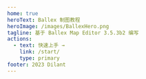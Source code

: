 ```yaml
---
home: true
heroText: Ballex 制图教程
heroImage: /images/BallexHero.png
tagline: 基于 Ballex Map Editor 3.5.3b2 编写
actions:
  - text: 快速上手 →
    link: /start/
    type: primary
footer: 2023 Dilant
---
```

